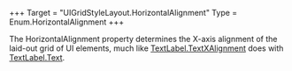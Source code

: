 +++
Target = "UIGridStyleLayout.HorizontalAlignment"
Type = Enum.HorizontalAlignment
+++

The HorizontalAlignment property determines the X-axis alignment of the laid-out grid of UI elements, much like [TextLabel.TextXAlignment](https://developer.roblox.com/api-reference/property/TextLabel/TextXAlignment) does with [TextLabel.Text](https://developer.roblox.com/api-reference/property/TextLabel/Text).